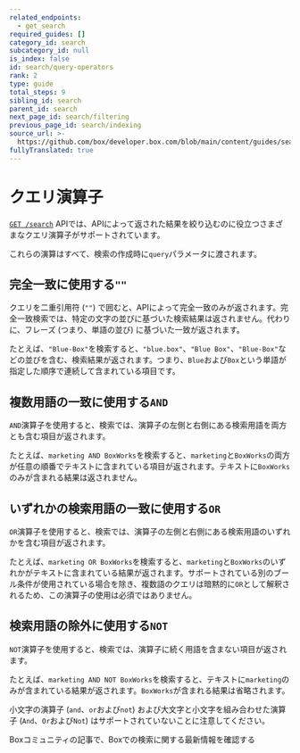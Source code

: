 ```yaml
---
related_endpoints:
  - get_search
required_guides: []
category_id: search
subcategory_id: null
is_index: false
id: search/query-operators
rank: 2
type: guide
total_steps: 9
sibling_id: search
parent_id: search
next_page_id: search/filtering
previous_page_id: search/indexing
source_url: >-
  https://github.com/box/developer.box.com/blob/main/content/guides/search/2-query-operators.md
fullyTranslated: true
---
```

# クエリ演算子

[`GET /search`](e://get_search) APIでは、APIによって返された結果を絞り込むのに役立つさまざまなクエリ演算子がサポートされています。

これらの演算はすべて、検索の作成時に`query`パラメータに渡されます。

## 完全一致に使用する`""`

クエリを二重引用符 (`""`) で囲むと、APIによって完全一致のみが返されます。完全一致検索では、特定の文字の並びに基づいた検索結果は返されません。代わりに、フレーズ (つまり、単語の並び) に基づいた一致が返されます。

たとえば、`"Blue-Box"`を検索すると、`"blue.box"`、`"Blue Box"`、`"Blue-Box"`などの並びを含む、検索結果が返されます。つまり、`Blue`および`Box`という単語が指定した順序で連続して含まれている項目です。

## 複数用語の一致に使用する`AND`

`AND`演算子を使用すると、検索では、演算子の左側と右側にある検索用語を両方とも含む項目が返されます。

たとえば、`marketing AND BoxWorks`を検索すると、`marketing`と`BoxWorks`の両方が任意の順番でテキストに含まれている項目が返されます。テキストに`BoxWorks`のみが含まれる結果は返されません。

## いずれかの検索用語の一致に使用する`OR`

`OR`演算子を使用すると、検索では、演算子の左側と右側にある検索用語のいずれかを含む項目が返されます。

たとえば、`marketing OR BoxWorks`を検索すると、`marketing`と`BoxWorks`のいずれかがテキストに含まれている結果が返されます。サポートされている別のブール条件が使用されている場合を除き、複数語のクエリは暗黙的に`OR`として解釈されるため、この演算子の使用は必須ではありません。

## 検索用語の除外に使用する`NOT`

`NOT`演算子を使用すると、検索では、演算子に続く用語を含まない項目が返されます。

たとえば、`marketing AND NOT BoxWorks`を検索すると、テキストに`marketing`のみが含まれている結果が返されます。`BoxWorks`が含まれる結果は省略されます。

<Message warning>

小文字の演算子 (`and`、`or`および`not`) および大文字と小文字を組み合わせた演算子 (`And`、`Or`および`Not`) はサポートされていないことに注意してください。

</Message>

<CTA to="https://support.box.com/hc/en-us/articles/360043696314-Search-for-Files-Folders-and-Content">

Boxコミュニティの記事で、Boxでの検索に関する最新情報を確認する

</CTA>

